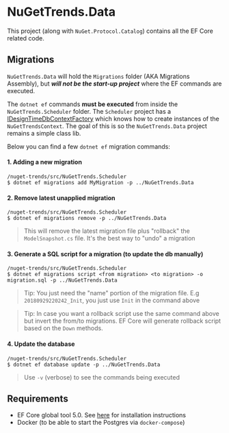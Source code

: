 ﻿# NuGetTrends.Data

This project (along with `NuGet.Protocol.Catalog`) contains all the EF Core related code.

## Migrations

`NuGetTrends.Data` will hold the `Migrations` folder (AKA Migrations Assembly), but ***will not be the start-up project*** where the EF commands are executed.

The `dotnet ef` commands **must be executed** from inside the `NuGetTrends.Scheduler` folder. 
The `Scheduler` project has a [IDesignTimeDbContextFactory](https://docs.microsoft.com/en-us/dotnet/api/microsoft.entityframeworkcore.design.idesigntimedbcontextfactory-1?view=efcore-3.1) which knows how to create instances of the `NuGetTrendsContext`. 
The goal of this is so the `NuGetTrends.Data` project remains a simple class lib.

Below you can find a few `dotnet ef` migration commands:

#### 1. Adding a new migration

```
/nuget-trends/src/NuGetTrends.Scheduler 
$ dotnet ef migrations add MyMigration -p ../NuGetTrends.Data
```

#### 2. Remove latest unapplied migration

```
/nuget-trends/src/NuGetTrends.Scheduler 
$ dotnet ef migrations remove -p ../NuGetTrends.Data
```
>This will remove the latest migration file plus "rollback" the `ModelSnapshot.cs` file. It's the best way to "undo" a migration

#### 3. Generate a SQL script for a migration (to update the db manually)

```
/nuget-trends/src/NuGetTrends.Scheduler 
$ dotnet ef migrations script <from migration> <to migration> -o migration.sql -p ../NuGetTrends.Data
```
>Tip: You just need the "name" portion of the migration file. E.g `20180929220242_Init`, you just use `Init` in the command above

>Tip: In case you want a rollback script use the same command above but invert the from/to migrations. EF Core will generate rollback script based on the `Down` methods.

#### 4. Update the database

```
/nuget-trends/src/NuGetTrends.Scheduler 
$ dotnet ef database update -p ../NuGetTrends.Data
```

> Use `-v` (verbose) to see the commands being executed

## Requirements

- EF Core global tool 5.0. See [here](https://docs.microsoft.com/en-us/ef/core/miscellaneous/cli/dotnet#installing-the-tools) for installation instructions
- Docker (to be able to start the Postgres via `docker-compose`)

